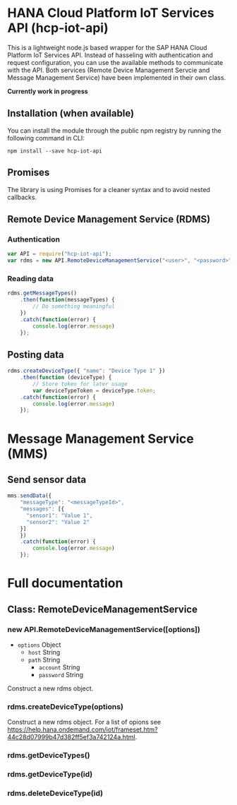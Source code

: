 # HANA Cloud Platform IoT Services API (hcp-iot-api)

This is a lightweight node.js based wrapper for the SAP HANA Cloud Platform IoT Services API. 
Instead of hasseling with authentication and request configuration, you can use the available methods to communicate with the API.
Both services (Remote Device Management Servcie and Message Management Service) have been implemented in their own class.

**Currently work in progress**

## Installation (when available)

You can install the module through the public npm registry by running the
following command in CLI:

```
npm install --save hcp-iot-api
```

## Promises

The library is using Promises for a cleaner syntax and to avoid nested callbacks.

## Remote Device Management Service (RDMS)


### Authentication

```js
var API = require("hcp-iot-api");
var rdms = new API.RemoteDeviceManagementService("<user>", "<password>");
```

### Reading data

```js
rdms.getMessageTypes()
	.then(function(messageTypes) {
		// Do something meaningful
	})
	.catch(function(error) {
		console.log(error.message)
	});
```

## Posting data

```js
rdms.createDeviceType({ "name": "Device Type 1" })
	.then(function (deviceType) {
		// Store token for later usage
		var deviceTypeToken = deviceType.token;
	.catch(function(error) {
		console.log(error.message)
	});
```

# Message Management Service (MMS)

## Send sensor data

```js
mms.sendData({
	"messageType": "<messageTypeId>",
	"messages": [{
      "sensor1": "Value 1",
      "sensor2": "Value 2"
    }]
	})
	.catch(function(error) {
		console.log(error.message)
	});
```	
	
# Full documentation

## Class: RemoteDeviceManagementService

### new API.RemoteDeviceManagementService([options])

* `options` Object
  * `host` String
  * `path` String
	* `account` String
	* `password` String

Construct a new rdms object.


### rdms.createDeviceType(options)

Construct a new rdms object.
For a list of opions see https://help.hana.ondemand.com/iot/frameset.htm?44c28d07999b47d382ff5ef3a742124a.html.

### rdms.getDeviceTypes()
### rdms.getDeviceType(id)
### rdms.deleteDeviceType(id)